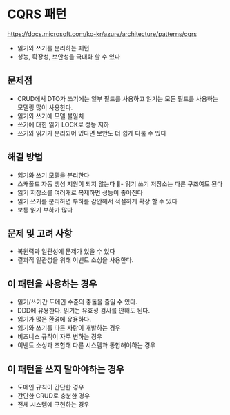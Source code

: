 # CQRS 패턴

https://docs.microsoft.com/ko-kr/azure/architecture/patterns/cqrs

- 읽기와 쓰기를 분리하는 패턴
- 성능, 확장성, 보안성을 극대화 할 수 있다

## 문제점

- CRUD에서 DTO가 쓰기에는 일부 필드를 사용하고 읽기는 모든 필드를 사용하는 모델링 많이 사용한다.
- 읽기와 쓰기에 모델 불일치
- 쓰기에 대한 읽기 LOCK로 성능 저하
- 쓰기와 읽기가 분리되어 있다면 보안도 더 쉽게 다룰 수 있다

## 해결 방법

- 읽기와 쓰기 모델을 분리한다
- 스캐폴드 자동 생성 지원이 되지 않는다
- 읽기 쓰기 저장소는 다른 구조여도 된다
- 읽기 저장소를 여러개로 복제하면 성능이 좋아진다
- 읽기 쓰기를 분리하면 부하를 감안해서 적절하게 확장 할 수 있다
- 보통 읽기 부하가 많다

## 문제 및 고려 사항

- 복원력과 일관성에 문제가 있을 수 있다
- 결과적 일관성을 위해 이벤트 소싱을 사용한다.

## 이 패턴을 사용하는 경우

- 읽기/쓰기간 도메인 수준의 충돌을 줄일 수 있다.
- DDD에 유용한다. 읽기는 유효성 검사를 안해도 된다.
- 읽기가 많은 환경에 유용하다.
- 읽기와 쓰기를 다른 사람이 개발하는 경우
- 비즈니스 규칙이 자주 변하는 경우
- 이벤트 소싱과 조합해 다른 시스템과 통합해야하는 경우

## 이 패턴을 쓰지 말아야하는 경우

- 도메인 규칙이 간단한 경우
- 간단한 CRUD로 충분한 경우
- 전체 시스템에 구현하는 경우
